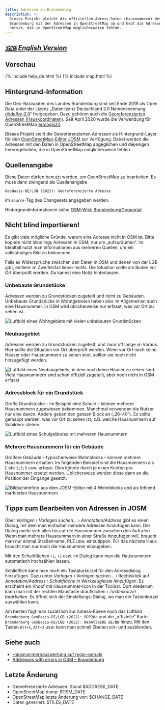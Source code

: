 ```yaml
---
title: Adressen in Brandenburg
description: >-
  Dieses Projekt gleicht die offiziellen Adress-Daten (Hausnummern) des Landes
  Brandenburg mit den Adressen in OpenStreetMap ab und hebt die Adressen
  hervor, die in OpenStreetMap möglicherweise fehlen.
---
```


## *[🇬🇧 English Version](en)*


## Vorschau

{% include help_de.html %}
{% include map.html %}


## Hintergrund-Information

Die Geo-Basisdaten des Landes Brandenburg sind seit Ende 2019 als Open Data
unter der Lizenz „Datenlizenz Deutschland 2.0 Namensnennung
[dl/de/by-2.0](https://www.govdata.de/dl-de/by-2-0)“
freigegeben. Dazu gehören auch die
[Georeferenzierten Adressen (Hauskoordinaten)](https://geobasis-bb.de/lgb/de/geodaten/liegenschaftskataster/georeferenzierte-adresse/).
Seit April 2020 wurde die Verwendung für OpenStreetMap
[ermöglicht](https://wiki.openstreetmap.org/wiki/Brandenburg/Geoportal).

Dieses Projekt stellt die Georeferenzierten Adressen als Hintergrund-Layer für
den
[OpenStreetMap-Editor JOSM](https://josm.openstreetmap.de/)
zur Verfügung. Dabei werden die Adressen mit den Daten in OpenStreetMap
abgeglichen und diejenigen hervorgehoben, die in OpenStreetMap möglicherweise
fehlen.


## Quellenangabe

Diese Daten dürfen benutzt werden, um OpenStreetMap zu bearbeiten. Es muss dann
zwingend als Quellenangabe

    GeoBasis-DE/LGB (2022): Georeferenzierte Adresse

im `source`-Tag des Changesets angegeben werden.

Hintergrundinformationen siehe
[OSM-Wiki: Brandenburg/Geoportal](https://wiki.openstreetmap.org/wiki/Brandenburg/Geoportal).


## Nicht blind importieren!

Es gibt viele mögliche Gründe, warum eine Adresse nicht in OSM ist. Bitte
kopiere nicht blindlings Adressen in OSM, nur um „aufzuräumen“. Im Idealfall
nutzt man Informationen aus mehreren Quellen, um ein vollständiges Bild zu
bekommen.

Falls es Widersprüche zwischen den Daten in OSM und denen von der LGB gibt,
editiere im Zweifelsfall lieber nichts. Die Situation sollte am Boden vor Ort
überprüft werden. Du kannst eine Notiz hinterlassen.


### Unbebaute Grundstücke

Adressen werden zu Grundstücken zugeteilt und nicht zu Gebäuden. Unbebaute
Grundstücke in Wohngebieten haben also im Allgemeinen auch eine Hausnummer. In
OSM wird üblicherweise nur erfasst, was vor Ort zu sehen ist.

![Luftbild eines Wohngebiets mit vielen unbebauten Grundstücken](/brandenburg-addresses/assets/images/empty_lots.jpg)


### Neubaugebiet

Adressen werden zu Grundstücken zugeteilt, und zwar oft lange im Voraus. Hier
sollte die Situation vor Ort überprüft werden. Wenn vor Ort noch keine Häuser
oder Hausnummern zu sehen sind, sollten sie noch nicht hinzugefügt werden.

![Luftbild eines Neubaugebiets, in dem noch keine Häuser zu sehen sind. Viele Hausnummern sind schon offiziell zugeteilt, aber noch nicht in OSM erfasst](/brandenburg-addresses/assets/images/construction_site.jpg)


### Adressblock für ein Grundstück

Große Grundstücke – im Beispiel eine Schule – können mehrere Hausnummern
zugewiesen bekommen. Manchmal verwenden die Nutzer nur eine davon. Andere geben
den ganzen Block an („26–40“). Es sollte gemappt werden, was vor Ort zu sehen
ist, z.B. welche Hausnummern auf Schildern stehen.

![Luftbild eines Schulgeländes mit mehreren Hausnummern](/brandenburg-addresses/assets/images/school.jpg)


### Mehrere Hausnummern für ein Gebäude

Größere Gebäude – typischerweise Wohnblocks – können mehrere Hausnummern
erhalten. Im folgenden Beispiel sind die Hausnummern als Liste `1;3;5` usw.
erfasst. Dies könnte durch je einen Knoten pro Hausnummer ersetzt werden.
Üblicherweise werden diese dann an die Position der Eingänge gesetzt.

![Bildschirmfoto aus dem JOSM-Editor mit 4 Wohnblocks und als fehlend markierten Hausnummern](/brandenburg-addresses/assets/images/apartments.jpg)


## Tipps zum Bearbeiten von Adressen in JOSM

Über *Vorlagen › Vorlagen suchen… › Annotation/Address* gibt es einen Dialog,
mit dem man einfacher mehrere Adressen hinzufügen kann. Der Dialog merkt sich
alles bis auf die Hausnummer zwischen den Aufrufen. Wenn man mehrere
Hausnummern in einer Straße hinzufügen will, braucht man nur einmal
Straßenname, PLZ usw. einzutippen. Für das nächste Haus braucht man nur noch
die Hausnummer einzugeben.

Mit den Schaltflächen `+1`, `+2` usw. im Dialog kann man die Hausnummern
automatisch hochzählen lassen.

Schließlich kann man noch ein Tastaturkürzel für den Adressdialog hinzufügen.
Dazu unter *Vorlagen › Vorlagen suchen… ›* Rechtsklick auf *Annotation/Address
› Schaltfläche in Werkzeugleiste hinzufügen*. Es erscheint ein Knopf mit
Hausnummer-Icon in der Toolbar. Dort wiederum kann man mit der rechten
Maustaste draufklicken › *Tastenkürzel bearbeiten*. Es öffnet sich der
Einstellungs-Dialog, wo man ein Tastenkürzel auswählen kann.

Am besten fügt man zusätzlich zur Adress-Ebene noch das Luftbild `Brandenburg
GeoBasis-DE/LGB (2022): DOP20c` und die „offizielle“ Karte `Brandenburg
GeoBasis-DE/LGB (2022): WebAtlasDE BE/BB` hinzu. Mit den Tasten `Alt+1`,
`Alt+2` usw. kann man schnell Ebenen ein- und ausblenden.


## Siehe auch

* [Hausnummernauswertung auf regio-osm.de](https://regio-osm.de/hausnummerauswertung/)
* [Addresses with errors in OSM – Brandenburg](https://osm.zz.de/dbview/?db=addresses-bb&layer=addresserror#52.42587,13.61755,8z)


## Letzte Änderung

* Georeferenzierte Adressen: Stand $ADDRESS_DATE
* OpenStreetMap dump: $OSM_DATE
* OpenStreetMap letzte Änderung von: $CHANGE_DATE
* Daten generiert: $TILES_DATE
